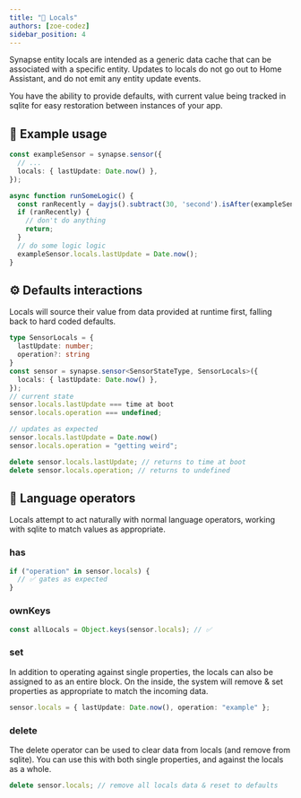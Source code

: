 ```yaml
---
title: "💼 Locals"
authors: [zoe-codez]
sidebar_position: 4
---
```


Synapse entity locals are intended as a generic data cache that can be associated with a specific entity.
Updates to locals do not go out to Home Assistant, and do not emit any entity update events.

You have the ability to provide defaults, with current value being tracked in sqlite for easy restoration between instances of your app.

## 🪇 Example usage

```typescript
const exampleSensor = synapse.sensor({
  // ...
  locals: { lastUpdate: Date.now() },
});

async function runSomeLogic() {
  const ranRecently = dayjs().subtract(30, 'second').isAfter(exampleSensor.locals.lastUpdate);
  if (ranRecently) {
    // don't do anything
    return;
  }
  // do some logic logic
  exampleSensor.locals.lastUpdate = Date.now();
}
```

## ⚙️ Defaults interactions

Locals will source their value from data provided at runtime first, falling back to hard coded defaults.


```typescript
type SensorLocals = {
  lastUpdate: number;
  operation?: string
}
const sensor = synapse.sensor<SensorStateType, SensorLocals>({
  locals: { lastUpdate: Date.now() },
});
// current state
sensor.locals.lastUpdate === time at boot
sensor.locals.operation === undefined;

// updates as expected
sensor.locals.lastUpdate = Date.now()
sensor.locals.operation = "getting weird";

delete sensor.locals.lastUpdate; // returns to time at boot
delete sensor.locals.operation; // returns to undefined
```

## 🎹 Language operators

Locals attempt to act naturally with normal language operators, working with sqlite to match values as appropriate.

### has

```typescript
if ("operation" in sensor.locals) {
  // ✅ gates as expected
}
```

### ownKeys

```typescript
const allLocals = Object.keys(sensor.locals); // ✅
```

### set

In addition to operating against single properties, the locals can also be assigned to as an entire block.
On the inside, the system will remove & set properties as appropriate to match the incoming data.

```typescript
sensor.locals = { lastUpdate: Date.now(), operation: "example" };
```

### delete

The delete operator can be used to clear data from locals (and remove from sqlite).
You can use this with both single properties, and against the locals as a whole.

```typescript
delete sensor.locals; // remove all locals data & reset to defaults
```
